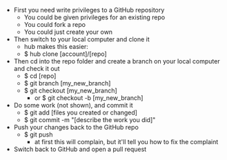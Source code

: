 * First you need write privileges to a GitHub repository
  * You could be given privileges for an existing repo
  * You could fork a repo
  * You could just create your own
* Then switch to your local computer and clone it
  * hub makes this easier:
  * $ hub clone [account]/[repo]
* Then cd into the repo folder and create a branch on your local computer and check it out
  * $ cd [repo]
  * $ git branch [my_new_branch]
  * $ git checkout [my_new_branch]
    * or $ git checkout -b [my_new_branch]
* Do some work (not shown), and commit it
  * $ git add [files you created or changed]
  * $ git commit -m "[describe the work you did]"
* Push your changes back to the GitHub repo
  * $ git push
    * at first this will complain, but it'll tell you how to fix the complaint
* Switch back to GitHub and open a pull request
